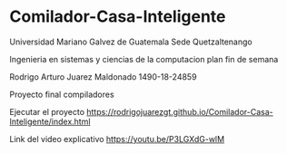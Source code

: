 # Comilador-Casa-Inteligente

Universidad Mariano Galvez de Guatemala Sede Quetzaltenango

Ingenieria en sistemas y ciencias de la computacion plan fin de semana

Rodrigo Arturo Juarez Maldonado 1490-18-24859

Proyecto final compiladores

Ejecutar el proyecto
https://rodrigojuarezgt.github.io/Comilador-Casa-Inteligente/index.html

Link del video explicativo
https://youtu.be/P3LGXdG-wlM
